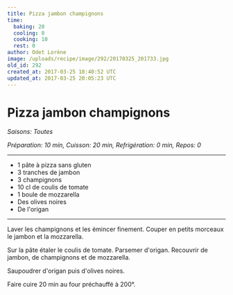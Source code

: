 ```yaml
---
title: Pizza jambon champignons
time:
  baking: 20
  cooling: 0
  cooking: 10
  rest: 0
author: Odet Lorène
image: /uploads/recipe/image/292/20170325_201733.jpg
old_id: 292
created_at: 2017-03-25 18:40:52 UTC
updated_at: 2017-03-25 20:05:23 UTC
---
```


# Pizza jambon champignons

_Saisons: Toutes_

_Préparation: 10 min, Cuisson: 20 min, Refrigération: 0 min, Repos: 0_

---

- 1 pâte à pizza sans gluten
- 3 tranches de jambon
- 3 champignons
- 10 cl de coulis de tomate
- 1 boule de mozzarella
- Des olives noires
- De l'origan

---

Laver les champignons et les émincer finement. Couper en petits morceaux le jambon et la mozzarella.

Sur la pâte étaler le coulis de tomate. Parsemer d'origan. Recouvrir de jambon, de champignons et de mozzarella.

Saupoudrer d'origan puis d'olives noires.

Faire cuire 20 min au four préchauffé à 200°.
